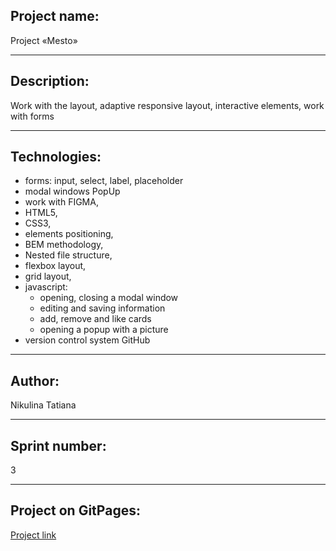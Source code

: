## Project name:

Project «Mesto»

---

## Description:

Work with the layout, adaptive responsive layout, interactive elements, work with forms

---

## Technologies:

- forms: input, select, label, placeholder
- modal windows PopUp
- work with FIGMA,
- HTML5,
- CSS3,
- elements positioning,
- BEM methodology,
- Nested file structure,
- flexbox layout,
- grid layout,
- javascript:
  - opening, closing a modal window
  - editing and saving information
  - add, remove and like cards
  - opening a popup with a picture
- version control system GitHub

---

## Author:

Nikulina Tatiana

---

## Sprint number:

3

---

## Project on GitPages:

[Project link](https://tatiananikulina.github.io/mesto-project/index.html)
